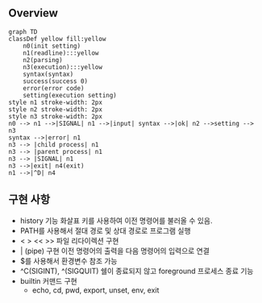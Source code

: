 ## Overview
```mermaid
graph TD
classDef yellow fill:yellow
	n0(init setting)
	n1(readline):::yellow
	n2(parsing) 
	n3(execution):::yellow
	syntax(syntax)
	success(success 0)
	error(error code)
	setting(execution setting)
style n1 stroke-width: 2px
style n2 stroke-width: 2px
style n3 stroke-width: 2px
n0 --> n1 -->|SIGNAL| n1 -->|input| syntax -->|ok| n2 -->setting --> n3
syntax -->|error| n1
n3 --> |child process| n1
n3 --> |parent process| n1
n3 --> |SIGNAL| n1
n3 -->|exit| n4(exit)
n1 -->|^D| n4
```
## 구현 사항
- history 기능 화살표 키를 사용하여 이전 명령어를 불러올 수 있음.
- PATH를 사용해서 절대 경로 및 상대 경로로 프로그램 실행
- < > << >> 파일 리다이렉션 구현
- | (pipe) 구현 이전 명령어의 출력을 다음 명령어의 입력으로 연결
- $를 사용해서 환경변수 참조 가능
- ^C(SIGINT), ^\(SIGQUIT) 쉘이 종료되지 않고 foreground 프로세스 종료 기능
- builtin 커맨드 구현
  - echo, cd, pwd, export, unset, env, exit
    
